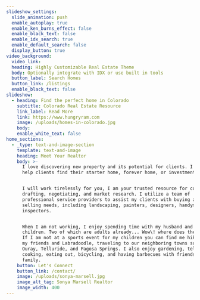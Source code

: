 ```yaml
---
slideshow_settings:
  slide_animation: push
  enable_autoplay: true
  enable_ken_burns_effect: false
  enable_black_text: false
  enable_idx_search: true
  enable_default_search: false
  display_button: true
video_background:
  video_link:
  heading: Highly Customizable Real Estate Theme
  body: Optionally integrate with IDX or use built in tools
  button_label: Search Homes
  button_link: /listings
  enable_black_text: false
slideshow:
  - heading: Find the perfect home in Colorado
    subtitle: Colorado Real Estate Resource
    link_label: Read More
    link: https://www.hungryram.com
    image: /uploads/homes-in-colorado.jpg
    body:
    enable_white_text: false
home_sections:
  - _type: text-and-image-section
    template: text-and-image
    heading: Meet Your Realtor
    body: >-
      I love discovering new property and its potential for clients. I love to
      help clients find their starter home, forever home, or investment.


      I will work tirelessly for you, I am your trusted resource for contract
      drafting, negotiating, and market research. I utilize a team of
      professional service providers to assist my clients with buying and
      selling needs, including landscaping, painters, designers, handymen, and
      inspectors.


      When I am not working, I enjoy spending time with my husband and four
      children. Two of which are adults already... Wow\! where does the time go.
      If I am not at a sports event for my children you can find me hiking with
      my friends and Labradoodle, traveling to our neighboring towns such as
      Ouray, Telluride, and Pagosa Springs. I also enjoy gardening, television,
      cooking, eating out, bicycling, and having barbecues with friends and
      family.
    button: Let's Connect
    button_link: /contact/
    image: /uploads/sonya-marsell.jpg
    image_alt_tag: Sonya Marsell Realtor
    image_width: 400
---
```


